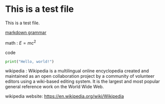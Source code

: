 # This is a test file

This is a test file.  

[markdown grammar](https://github.com/younghz/Markdown)

math
: $E=mc^2$

code
 ```python
print("Hello, world!")
``` 
wikipedia
: Wikipedia is a multilingual online encyclopedia created and maintained as an open collaboration project by a community of volunteer editors using a wiki-based editing system. It is the largest and most popular general reference work on the World Wide Web.

wikipedia website: https://en.wikipedia.org/wiki/Wikipedia


